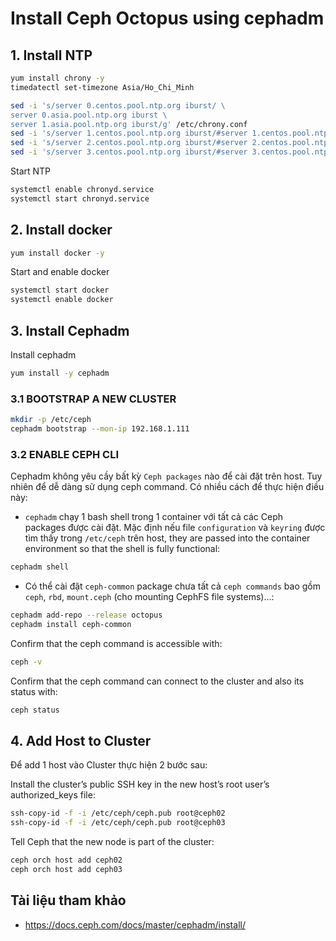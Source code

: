 # Install Ceph Octopus using cephadm

## 1. Install NTP
```sh
yum install chrony -y
timedatectl set-timezone Asia/Ho_Chi_Minh

sed -i 's/server 0.centos.pool.ntp.org iburst/ \
server 0.asia.pool.ntp.org iburst \
server 1.asia.pool.ntp.org iburst/g' /etc/chrony.conf
sed -i 's/server 1.centos.pool.ntp.org iburst/#server 1.centos.pool.ntp.org iburst/g' /etc/chrony.conf
sed -i 's/server 2.centos.pool.ntp.org iburst/#server 2.centos.pool.ntp.org iburst/g' /etc/chrony.conf
sed -i 's/server 3.centos.pool.ntp.org iburst/#server 3.centos.pool.ntp.org iburst/g' /etc/chrony.conf
```
Start NTP
```sh
systemctl enable chronyd.service
systemctl start chronyd.service
```
## 2. Install docker
```sh
yum install docker -y
```
Start and enable docker
```sh
systemctl start docker
systemctl enable docker
```
## 3. Install Cephadm
Install cephadm
```sh
yum install -y cephadm
```
### 3.1 BOOTSTRAP A NEW CLUSTER
```sh
mkdir -p /etc/ceph
cephadm bootstrap --mon-ip 192.168.1.111
```
### 3.2 ENABLE CEPH CLI
Cephadm không yêu cầy bất kỳ `Ceph packages` nào để cài đặt trên host. Tuy nhiên để dễ dàng sử dụng ceph command. Có nhiều cách để thực hiện điều này:

- `cephadm` chạy 1 bash shell trong 1 container với tất cả các Ceph packages được cài đặt. Mặc định nếu file `configuration` và `keyring` được tìm thấy trong `/etc/ceph` trên host, they are passed into the container environment so that the shell is fully functional:
```sh
cephadm shell
```
- Có thể cài đặt `ceph-common` package chưa tất cả `ceph commands` bao gồm `ceph`, `rbd`, `mount.ceph` (cho mounting CephFS file systems)...:
```sh
cephadm add-repo --release octopus
cephadm install ceph-common
```
Confirm that the ceph command is accessible with:
```sh
ceph -v
```
Confirm that the ceph command can connect to the cluster and also its status with:
```sh
ceph status
```
## 4. Add Host to Cluster
Để add 1 host vào Cluster thực hiện 2 bước sau:

Install the cluster’s public SSH key in the new host’s root user’s authorized_keys file:
```sh
ssh-copy-id -f -i /etc/ceph/ceph.pub root@ceph02
ssh-copy-id -f -i /etc/ceph/ceph.pub root@ceph03
```
Tell Ceph that the new node is part of the cluster:
```sh
ceph orch host add ceph02
ceph orch host add ceph03
```
## Tài liệu tham khảo
- https://docs.ceph.com/docs/master/cephadm/install/
